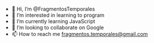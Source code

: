 - 👋 Hi, I’m @FragmentosTemporales
- 👀 I’m interested in learning to program
- 🌱 I’m currently learning JavaScript
- 💞️ I’m looking to collaborate on Google 
- 📫 How to reach me fragmentos.temporales@gmail.com

<!---
FragmentosTemporales/FragmentosTemporales is a ✨ special ✨ repository because its `README.md` (this file) appears on your GitHub profile.
You can click the Preview link to take a look at your changes.
--->
